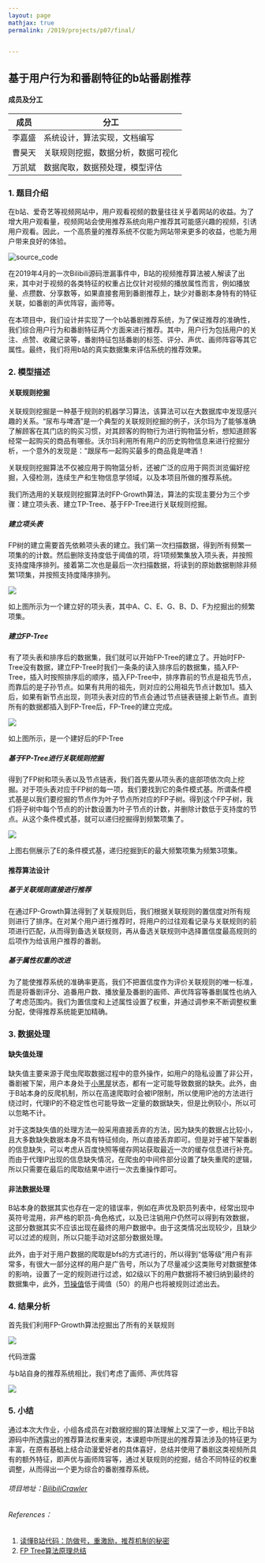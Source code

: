 ```yaml
---
layout: page
mathjax: true
permalink: /2019/projects/p07/final/


---
```


## 基于用户行为和番剧特征的b站番剧推荐

#### 成员及分工

| 成员   | 分工                               |
| ------ | ---------------------------------- |
| 李嘉盛 | 系统设计，算法实现，文档编写       |
| 曹昊天 | 关联规则挖掘，数据分析，数据可视化 |
| 万凯斌 | 数据爬取，数据预处理，模型评估     |



### 1. 题目介绍

在b站、爱奇艺等视频网站中，用户观看视频的数量往往关乎着网站的收益。为了增大用户观看量，视频网站会使用推荐系统向用户推荐其可能感兴趣的视频，引诱用户观看。因此，一个高质量的推荐系统不仅能为网站带来更多的收益，也能为用户带来良好的体验。

![source_code](https://ws1.sinaimg.cn/large/005J7jqOly1g5nx5epfstj30qu0a1q3l.jpg)

在2019年4月的一次Bilibili源码泄漏事件中，B站的视频推荐算法被人解读了出来，其中对于视频的各类特征的权重占比仅针对视频的播放属性而言，例如播放量、点攒数、分享数等，如果直接套用到番剧推荐上，缺少对番剧本身特有的特征关联，如番剧的声优阵容，画师等。

在本项目中，我们设计并实现了一个b站番剧推荐系统，为了保证推荐的准确性，我们综合用户行为和番剧特征两个方面来进行推荐。其中，用户行为包括用户的关注、点赞、收藏记录等，番剧特征包括番剧的标签、评分、声优、画师阵容等其它属性。最终，我们将用b站的真实数据集来评估系统的推荐效果。



### 2. 模型描述

#### 关联规则挖掘

关联规则挖掘是一种基于规则的机器学习算法，该算法可以在大数据库中发现感兴趣的关系。“尿布与啤酒”是一个典型的关联规则挖掘的例子，沃尔玛为了能够准确了解顾客在其门店的购买习惯，对其顾客的购物行为进行购物篮分析，想知道顾客经常一起购买的商品有哪些。沃尔玛利用所有用户的历史购物信息来进行挖掘分析，一个意外的发现是："跟尿布一起购买最多的商品竟是啤酒！

关联规则挖掘算法不仅被应用于购物篮分析，还被广泛的应用于网页浏览偏好挖掘，入侵检测，连续生产和生物信息学领域，以及本项目所做的推荐系统。

我们所选用的关联规则挖掘算法时FP-Growth算法，算法的实现主要分为三个步骤：建立项头表、建立TP-Tree、基于FP-Tree进行关联规则挖掘。

##### 建立项头表

FP树的建立需要首先依赖项头表的建立。我们第一次扫描数据，得到所有频繁一项集的的计数。然后删除支持度低于阈值的项，将1项频繁集放入项头表，并按照支持度降序排列。接着第二次也是最后一次扫描数据，将读到的原始数据剔除非频繁1项集，并按照支持度降序排列。

![](https://ws1.sinaimg.cn/large/0061Qobaly1g5nxi2bipzj305a08fq30.jpg)

如上图所示为一个建立好的项头表，其中A、C、E、G、B、D、F为挖掘出的频繁项集。

##### 建立FP-Tree

有了项头表和排序后的数据集，我们就可以开始FP-Tree的建立了。开始时FP-Tree没有数据，建立FP-Tree时我们一条条的读入排序后的数据集，插入FP-Tree，插入时按照排序后的顺序，插入FP-Tree中，排序靠前的节点是祖先节点，而靠后的是子孙节点。如果有共用的祖先，则对应的公用祖先节点计数加1。插入后，如果有新节点出现，则项头表对应的节点会通过节点链表链接上新节点。直到所有的数据都插入到FP-Tree后，FP-Tree的建立完成。

![](https://ws1.sinaimg.cn/large/0061Qobaly1g5nxi2ot4fj30go0ddgo6.jpg)



如上图所示，是一个建好后的FP-Tree

##### 基于FP-Tree进行关联规则挖掘

得到了FP树和项头表以及节点链表，我们首先要从项头表的底部项依次向上挖掘。对于项头表对应于FP树的每一项，我们要找到它的条件模式基。所谓条件模式基是以我们要挖掘的节点作为叶子节点所对应的FP子树。得到这个FP子树，我们将子树中每个节点的的计数设置为叶子节点的计数，并删除计数低于支持度的节点。从这个条件模式基，就可以递归挖掘得到频繁项集了。

![](https://ws1.sinaimg.cn/large/0061Qobaly1g5nxi2lyj2j30n009x0uh.jpg)

上图右侧展示了E的条件模式基，递归挖掘到E的最大频繁项集为频繁3项集。

#### 推荐算法设计

##### 基于关联规则直接进行推荐

在通过FP-Growth算法得到了关联规则后，我们根据关联规则的置信度对所有规则进行了排序。在对某个用户进行推荐时，将用户的过往观看记录与关联规则的前项进行匹配，从而得到备选关联规则，再从备选关联规则中选择置信度最高规则的后项作为给该用户推荐的番剧。

##### 基于属性权重的改进 

为了能使推荐系统的准确率更高，我们不把置信度作为评价关联规则的唯一标准，而是将番剧评分、追番用户数、播放量及番剧的画师、声优阵容等番剧属性也纳入了考虑范围内。我们为置信度和上述属性设置了权重，并通过调参来不断调整权重分配，使得推荐系统能更加精确。

### 3. 数据处理

#### 缺失值处理

缺失值主要来源于爬虫爬取数据过程中的意外操作，如用户的隐私设置了非公开，番剧被下架，用户本身处于[小黑屋](https://www.bilibili.com/blackboard/blackroomrule_v16.html)状态，都有一定可能导致数据的缺失。此外，由于B站本身的反爬机制，所以在高速爬取时会被IP限制，所以使用IP池的方法进行绕过时，代理IP的不稳定性也可能导致一定量的数据缺失，但是比例较小，所以可以忽略不计。

对于这类缺失值的处理方法一般采用直接丢弃的方法，因为缺失的数据占比较小，且大多数缺失数据本身不具有特征倾向，所以直接丢弃即可。但是对于被下架番剧的信息缺失，可以考虑从百度快照等缓存网站获取最近一次的缓存信息进行补充。而由于代理IP出现的信息缺失情况，在爬虫的中间件部分设置了缺失重爬的逻辑，所以只需要在最后的爬取结果中进行一次去重操作即可。



#### 非法数据处理

B站本身的数据其实也存在一定的错误率，例如在声优及职员列表中，经常出现中英符号混用，非严格的职员-角色格式，以及已注销用户仍然可以得到有效数据，这部分数据其实不应该出现在最终的用户数据中。由于这类情况出现较少，且缺少可以过滤的规则，所以只能手动对这部分数据处理。

此外，由于对于用户数据的爬取是bfs的方式进行的，所以得到“低等级”用户有非常多，有很大一部分这样的用户是广告号，所以为了尽量减少这类账号对数据整体的影响，设置了一定的规则进行过滤，如2级以下的用户数据将不被归纳到最终的数据集中，此外，[节操值](https://www.bilibili.com/blackboard/help.html#%E8%8A%82%E6%93%8D%E7%9B%B8%E5%85%B3?id=b177a87e1e714e2ea734f8a64f4e1da2)低于阈值（50）的用户也将被规则过滤出去。



### 4. 结果分析

首先我们利用FP-Growth算法挖掘出了所有的关联规则

![](https://ws1.sinaimg.cn/large/0061Qobaly1g5o1fc649jj31bj0l2wmj.jpg)

代码泄露

与b站自身的推荐系统相比，我们考虑了画师、声优阵容

![](https://ws1.sinaimg.cn/large/0061Qobaly1g5o1fccqrqj31ae0kvgtj.jpg)

### 5. 小结

通过本次大作业，小组各成员在对数据挖掘的算法理解上又深了一步，相比于B站源码中所透露出的推荐算法权重来说，本课题中所提出的推荐算法涉及的特征更为丰富，在原有基础上结合动漫爱好者的具体喜好，总结并使用了番剧这类视频所具有的额外特征，即声优与画师阵容等，通过关联规则的挖掘，结合不同特征的权重调整，从而得出一个更为综合的番剧推荐系统。





###### 项目地址：[BilibiliCrawler](https://github.com/crazywkb/BilibiliCrawler)



###### References：

1. [读懂B站代码：防做号，重激励，推荐机制的秘密](https://mp.weixin.qq.com/s?__biz=MzUyNDQyNTI1OQ==&mid=2247484668&idx=1&sn=50de4c62baa059c294901c41349b7b90&chksm=fa2cc5b8cd5b4cae2e4ec68e2167611241acff1539c93db25d55f4faf196d48801bc9b0a2e8b&mpshare=1&scene=1&srcid=0804lARH0MTbiSCEJo1GTBOi&sharer_sharetime=1564896087595&sharer_shareid=d5b954a726f6c8fbfe215b73d3a594ca&key=05df2f32dfb7363608bde6d8cd4c0f3f77959d143b6eeacb8188aae90bd9402e9d2f9b2fe47ea43eac45cffe4329e5ce954b5b6fe4a05615fbba2c73373ee307d5e024edbbb3c151a6aefafae7bacef3&ascene=1&uin=Mjg4OTM3MDAyOA%3D%3D&devicetype=Windows+10&version=62060833&lang=zh_CN&pass_ticket=DxkIs8i3l7ws22V%2FS1imz7siLzxxRsVdhIlm6YCFtdC1vPx3bYFBUxk%2BLEAbuKpS)
2. [FP Tree算法原理总结](https://www.cnblogs.com/pinard/p/6307064.html)

